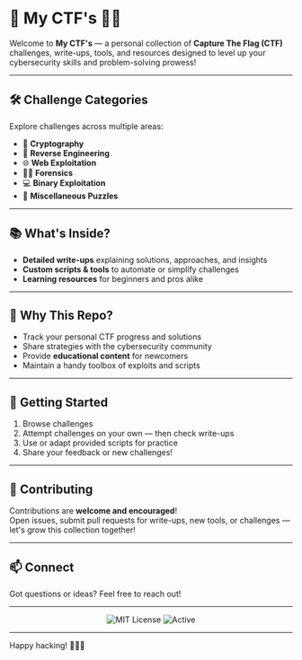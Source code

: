 # 🚩 **My CTF's** 🕵️‍♂️

Welcome to **My CTF's** — a personal collection of **Capture The Flag (CTF)** challenges, write-ups, tools, and resources designed to level up your cybersecurity skills and problem-solving prowess!

---

## 🛠️ **Challenge Categories**

Explore challenges across multiple areas:

- 🔐 **Cryptography**  
- 🧩 **Reverse Engineering**  
- 🌐 **Web Exploitation**  
- 🕵️‍♀️ **Forensics**  
- 💻 **Binary Exploitation**  
- 🎲 **Miscellaneous Puzzles**

---

## 📚 **What's Inside?**

- **Detailed write-ups** explaining solutions, approaches, and insights  
- **Custom scripts & tools** to automate or simplify challenges  
- **Learning resources** for beginners and pros alike  

---

## 🎯 **Why This Repo?**

- Track your personal CTF progress and solutions  
- Share strategies with the cybersecurity community  
- Provide **educational content** for newcomers  
- Maintain a handy toolbox of exploits and scripts  

---

## 🚀 **Getting Started**

1. Browse challenges 
2. Attempt challenges on your own — then check write-ups  
3. Use or adapt provided scripts for practice  
4. Share your feedback or new challenges!  

---

## 🤝 **Contributing**

Contributions are **welcome and encouraged**!  
Open issues, submit pull requests for write-ups, new tools, or challenges — let's grow this collection together!  

---

## 📫 **Connect**

Got questions or ideas? Feel free to reach out!

---

<div align="center">
  <img src="https://img.shields.io/badge/License-MIT-green?style=flat" alt="MIT License" />
  <img src="https://img.shields.io/badge/Status-Active-brightgreen?style=flat" alt="Active" />
</div>

---

Happy hacking! 🕵️‍♂️🔐
